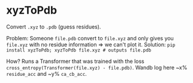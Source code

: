 # xyzToPdb
Convert `.xyz` to `.pdb` (guess residues). 

Problem:  Someone `file.pdb` convert to `file.xyz` and only gives you `file.xyz` with no residue information => we can't plot it. 
Solution: `pip install xyzToPdb; xyzToPdb file.xyz # outputs file.pdb`

How? Runs a Transformer that was trained with the loss `cross_entropy(Transformer(file.xyz) - file.pdb)`. Wandb log here ~x% `residue_acc` and ~y% `ca_cb_acc`. 
